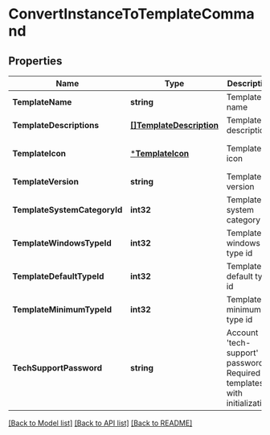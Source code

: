 # ConvertInstanceToTemplateCommand

## Properties
Name | Type | Description | Notes
------------ | ------------- | ------------- | -------------
**TemplateName** | **string** | Template name | [default to null]
**TemplateDescriptions** | [**[]TemplateDescription**](TemplateDescription.md) | Template descriptions | [default to null]
**TemplateIcon** | [***TemplateIcon**](TemplateIcon.md) | Template icon | [optional] [default to null]
**TemplateVersion** | **string** | Template version | [default to null]
**TemplateSystemCategoryId** | **int32** | Template system category id | [default to null]
**TemplateWindowsTypeId** | **int32** | Template windows type id | [optional] [default to null]
**TemplateDefaultTypeId** | **int32** | Template default type id | [default to null]
**TemplateMinimumTypeId** | **int32** | Template minimum type id | [default to null]
**TechSupportPassword** | **string** | Account &#39;tech-support&#39; password. Required for templates with initialization | [optional] [default to null]

[[Back to Model list]](../README.md#documentation-for-models) [[Back to API list]](../README.md#documentation-for-api-endpoints) [[Back to README]](../README.md)


